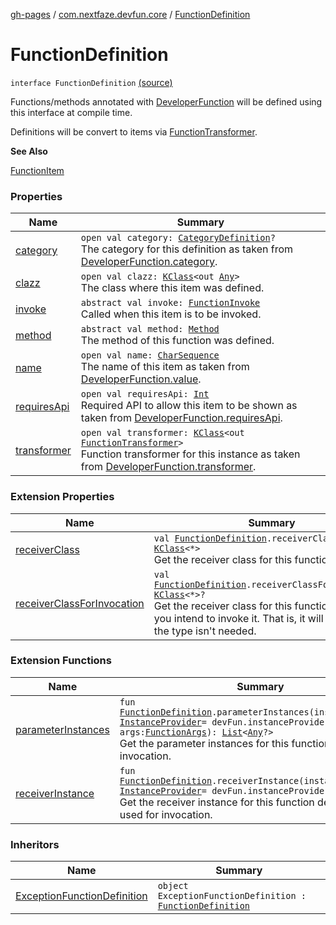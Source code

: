 [gh-pages](../../index.md) / [com.nextfaze.devfun.core](../index.md) / [FunctionDefinition](./index.md)

# FunctionDefinition

`interface FunctionDefinition` [(source)](https://github.com/NextFaze/dev-fun/tree/master/devfun-annotations/src/main/java/com/nextfaze/devfun/core/Definitions.kt#L40)

Functions/methods annotated with [DeveloperFunction](../../com.nextfaze.devfun.annotations/-developer-function/index.md) will be defined using this interface at compile time.

Definitions will be convert to items via [FunctionTransformer](../-function-transformer/index.md).

**See Also**

[FunctionItem](../-function-item/index.md)

### Properties

| Name | Summary |
|---|---|
| [category](category.md) | `open val category: `[`CategoryDefinition`](../-category-definition/index.md)`?`<br>The category for this definition as taken from [DeveloperFunction.category](../../com.nextfaze.devfun.annotations/-developer-function/category.md). |
| [clazz](clazz.md) | `open val clazz: `[`KClass`](https://kotlinlang.org/api/latest/jvm/stdlib/kotlin.reflect/-k-class/index.html)`<out `[`Any`](https://kotlinlang.org/api/latest/jvm/stdlib/kotlin/-any/index.html)`>`<br>The class where this item was defined. |
| [invoke](invoke.md) | `abstract val invoke: `[`FunctionInvoke`](../-function-invoke.md)<br>Called when this item is to be invoked. |
| [method](method.md) | `abstract val method: `[`Method`](https://developer.android.com/reference/java/lang/reflect/Method.html)<br>The method of this function was defined. |
| [name](name.md) | `open val name: `[`CharSequence`](https://kotlinlang.org/api/latest/jvm/stdlib/kotlin/-char-sequence/index.html)<br>The name of this item as taken from [DeveloperFunction.value](../../com.nextfaze.devfun.annotations/-developer-function/value.md). |
| [requiresApi](requires-api.md) | `open val requiresApi: `[`Int`](https://kotlinlang.org/api/latest/jvm/stdlib/kotlin/-int/index.html)<br>Required API to allow this item to be shown as taken from [DeveloperFunction.requiresApi](../../com.nextfaze.devfun.annotations/-developer-function/requires-api.md). |
| [transformer](transformer.md) | `open val transformer: `[`KClass`](https://kotlinlang.org/api/latest/jvm/stdlib/kotlin.reflect/-k-class/index.html)`<out `[`FunctionTransformer`](../-function-transformer/index.md)`>`<br>Function transformer for this instance as taken from [DeveloperFunction.transformer](../../com.nextfaze.devfun.annotations/-developer-function/transformer.md). |

### Extension Properties

| Name | Summary |
|---|---|
| [receiverClass](../../com.nextfaze.devfun.invoke/receiver-class.md) | `val `[`FunctionDefinition`](./index.md)`.receiverClass: `[`KClass`](https://kotlinlang.org/api/latest/jvm/stdlib/kotlin.reflect/-k-class/index.html)`<*>`<br>Get the receiver class for this function definition. |
| [receiverClassForInvocation](../../com.nextfaze.devfun.invoke/receiver-class-for-invocation.md) | `val `[`FunctionDefinition`](./index.md)`.receiverClassForInvocation: `[`KClass`](https://kotlinlang.org/api/latest/jvm/stdlib/kotlin.reflect/-k-class/index.html)`<*>?`<br>Get the receiver class for this function definition if you intend to invoke it. That is, it will return `null` if the type isn't needed. |

### Extension Functions

| Name | Summary |
|---|---|
| [parameterInstances](../../com.nextfaze.devfun.invoke/parameter-instances.md) | `fun `[`FunctionDefinition`](./index.md)`.parameterInstances(instanceProvider: `[`InstanceProvider`](../../com.nextfaze.devfun.inject/-instance-provider/index.md)` = devFun.instanceProviders, args: `[`FunctionArgs`](../-function-args.md)`): `[`List`](https://kotlinlang.org/api/latest/jvm/stdlib/kotlin.collections/-list/index.html)`<`[`Any`](https://kotlinlang.org/api/latest/jvm/stdlib/kotlin/-any/index.html)`?>`<br>Get the parameter instances for this function definition for invocation. |
| [receiverInstance](../../com.nextfaze.devfun.invoke/receiver-instance.md) | `fun `[`FunctionDefinition`](./index.md)`.receiverInstance(instanceProvider: `[`InstanceProvider`](../../com.nextfaze.devfun.inject/-instance-provider/index.md)` = devFun.instanceProviders): `[`Any`](https://kotlinlang.org/api/latest/jvm/stdlib/kotlin/-any/index.html)`?`<br>Get the receiver instance for this function definition to be used for invocation. |

### Inheritors

| Name | Summary |
|---|---|
| [ExceptionFunctionDefinition](../../com.nextfaze.devfun.internal.exception/-exception-function-definition/index.md) | `object ExceptionFunctionDefinition : `[`FunctionDefinition`](./index.md) |
